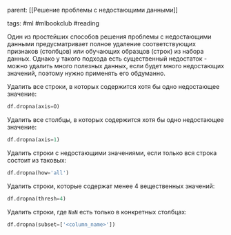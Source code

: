 parent: [[Решение проблемы с недостающими данными]]

tags: #ml #mlbookclub #reading 

Один из простейших способов решения проблемы с недостающими данными предусматривает полное удаление соответствующих признаков (столбцов) или обучающих образцов (строк) из набора данных. Однако у такого подхода есть существенный недостаток - можно удалить много полезных данных, если будет много недостающих значений, поэтому нужно применять его обдуманно.

Удалить все строки, в которых содержится хотя бы одно недостающее значение:

```python
df.dropna(axis=O)
```

Удалить все столбцы, в которых содержится хотя бы одно недостающее значение:

```python
df.dropna(axis=1)
```

Удалить строки с недостающими значениями, если только вся строка состоит из таковых:

```python
df.dropna(how='all')
```

Удалить строки, которые содержат менее 4 вещественных значений:

```python
df.dropna(thresh=4)
```

Удалить строки, где `NaN` есть только в конкретных столбцах:

```python
df.dropna(subset=['<column_name>'])
```
